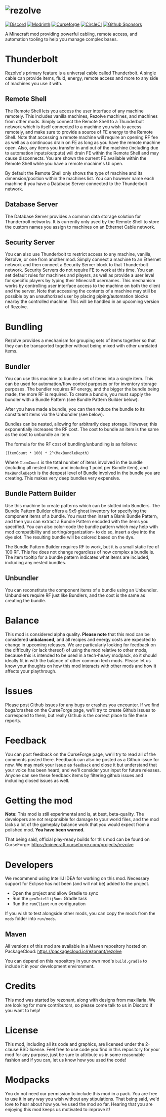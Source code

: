 <!-- modrinth_exclude.start -->
# ![rezolve](src/main/resources/logo.svg)

[![Discord](https://img.shields.io/discord/1094875744661950474?label=discord)](https://discord.gg/U8R7g3UgK8) [![Modrinth](https://img.shields.io/badge/modrinth-115454)](https://modrinth.com/mod/rezolve) [![Curseforge](https://img.shields.io/badge/curseforge-f16436)](https://www.curseforge.com/minecraft/mc-mods/rezolve/files/2455133) [![CircleCI](https://circleci.com/gh/rezonant/rezolve/tree/main.svg?style=shield)](https://circleci.com/gh/rezonant/rezolve/tree/main) [![Github Sponsors](https://img.shields.io/github/sponsors/rezonant)](https://github.com/sponsors/rezonant)

A Minecraft mod providing powerful cabling, remote access, and automation tooling to help you manage complex bases.

<!-- modrinth_exclude.end -->

# Thunderbolt

Rezolve's primary feature is a universal cable called Thunderbolt. A single cable can provide items, fluid, energy, 
remote access and more to any side of machines you use it with.

## Remote Shell

The Remote Shell lets you access the user interface of any machine remotely. This includes vanilla machines, 
Rezolve machines, and machines from other mods. Simply connect the Remote Shell to a Thunderbolt network which is 
itself connected to a machine you wish to access remotely, and make sure to provide a source of FE energy to the 
Remote Shell. Note that accessing a remote machine will require an opening RF fee as well as a continuous drain on FE 
as long as you have the remote machine open. Also, any items you transfer in and out of the machine (including due to 
automation inputs/outputs) will drain FE within the Remote Shell and may cause disconnects. You are shown the current 
FE available within the Remote Shell while you have a remote machine's UI open.

By default the Remote Shell only shows the type of machine and its dimension/position within the machines list. 
You can however name each machine if you have a Database Server connected to the Thunderbolt network. 

## Database Server

The Database Server provides a common data storage solution for Thunderbolt networks. It is currently only used by the 
Remote Shell to store the custom names you assign to machines on an Ethernet Cable network. 

## Security Server

You can also use Thunderbolt to restrict access to any machine, vanilla, Rezolve, or one from another mod. Simply 
connect a machine to an Ethernet network and then connect a Security Server block to that Thunderbolt network. Security 
Servers do not require FE to work at this time. You can set default rules for machines and players, as well as provide 
a user level for specific players by typing their Minecraft usernames. This mechanism works by controlling user 
interface access to the machine on both the client and the server. Note that accessing the contents of a machine may 
still be possible by an unauthorized user by placing piping/automation blocks nearby the controlled machine. This will 
be handled in an upcoming version of Rezolve.

# Bundling

Rezolve provides a mechanism for grouping sets of items together so that they can be transported together without being 
mixed with other unrelated items.

## Bundler 

You can use this machine to bundle a set of items into a single item. This can be used for automation/flow control 
purposes or for inventory storage purposes. The bundler requires RF energy, and the bigger the bundle being made, the 
more RF is required. To create a bundle, you must supply the bundler with a Bundle Pattern (see Bundle Pattern Builder 
below).

After you have made a bundle, you can then reduce the bundle to its constituent items via the Unbundler (see below).

Bundles can be nested, allowing for arbitrarily deep storage. However, this exponentially increases the RF cost. The 
cost to bundle an item is the same as the cost to unbundle an item.

The formula for the RF cost of bundling/unbundling is as follows: 

```
(ItemCount * 100) * 2^(MaxBundleDepth)
```
Where `ItemCount` is the total number of items involved in the bundle (including all nested items, and including 1 
point per Bundle item), and `MaxBundleDepth` is the deepest level of Bundle involved in the bundle you are creating. 
This makes very deep bundles very expensive.

## Bundle Pattern Builder 

Use this machine to create patterns which can be slotted into Bundlers. The Bundle Pattern Builder offers a 9x9 ghost 
inventory for specifying the component items of a bundle. You must then insert a Blank Bundle Pattern, and then you can 
extract a Bundle Pattern encoded with the items you specified. You can also color-code the bundle pattern which may 
help with mod compatibility and sorting/organization- to do so, insert a dye into the dye slot. The resulting bundle 
will be colored based on the dye.

The Bundle Pattern Builder requires RF to work, but it is a small static fee of 100 RF. This fee does not change 
regardless of how complex a bundle is. The item tooltip for a bundle pattern indicates what items are included, 
including any nested bundles.

## Unbundler 

You can reconstitute the component items of a bundle using an Unbundler. Unbundlers require RF just like Bundlers, and 
the cost is the same as creating the bundle. 

# Balance

This mod is considered alpha quality. **Please note** that this mod can be considered **unbalanced**, and all recipes 
and energy costs are expected to change in upcoming releases. We are particularly looking for feedback on the 
difficulty (or lack thereof) of using the mod relative to other mods, because this is intended to be used in a 
tech-heavy modpack, so it should ideally fit in with the balance of other common tech mods. Please let us know your 
thoughts on how this mod interacts with other mods and how it affects your playthrough.   

# Issues

Please post Github issues for any bugs or crashes you encounter. If we find bugs/crashes on the CurseForge page, we'll try to create Github issues to correspond to them, but really Github is the correct place to file these reports.

# Feedback

You can post feedback on the CurseForge page, we'll try to read all of the comments posted there. Feedback can also be 
posted as a Github issue for now. We may mark your issue as `feedback` and close it but understand that your voice has 
been heard, and we'll consider your input for future releases. Anyone can see these feedback items by filtering github 
issues and including closed issues as well.  

# Getting the mod 

**Note**: This mod is still experimental and is, at best, beta-quality. The developers are not responsible for damage 
to your world files, and the mod lacks a lot of the gameplay balance work that you would expect from a polished mod. 
**You have been warned.**

That being said, official play-ready builds for this mod can be found on CurseForge:
https://minecraft.curseforge.com/projects/rezolve

# Developers

We recommend using IntelliJ IDEA for working on this mod. Necessary support for Eclipse has not been (and will not be)
added to the project. 

- Open the project and allow Gradle to sync
- Run the `genIntellijRuns` Gradle task
- Run the `runClient` run configuration

If you wish to test alongside other mods, you can copy the mods from the `mods` folder into `run/mods`.

## Maven

All versions of this mod are available in a Maven repository hosted on PackageCloud:
https://packagecloud.io/rezonant/rezolve

You can depend on this repository in your own mod's `build.gradle` to include it in your development environment.

# Credits 

This mod was started by rezonant, along with designs from maxillaria. We are looking for more contributors, so please 
come talk to us in Discord if you want to help!

# License 

This mod, including all its code and graphics, are licensed under the 2-clause BSD license. Feel free to use code you 
find in this repository for your mod for any purpose, just be sure to attribute us in some reasonable fashion and if 
you can, let us know how you used the code!

# Modpacks

You do not need our permission to include this mod in a pack. You are free to use it in any way you wish without
any stipulations. That being said, we'd love to hear about how you've used the mod so far. Hearing that you are 
enjoying this mod keeps us motivated to improve it!
